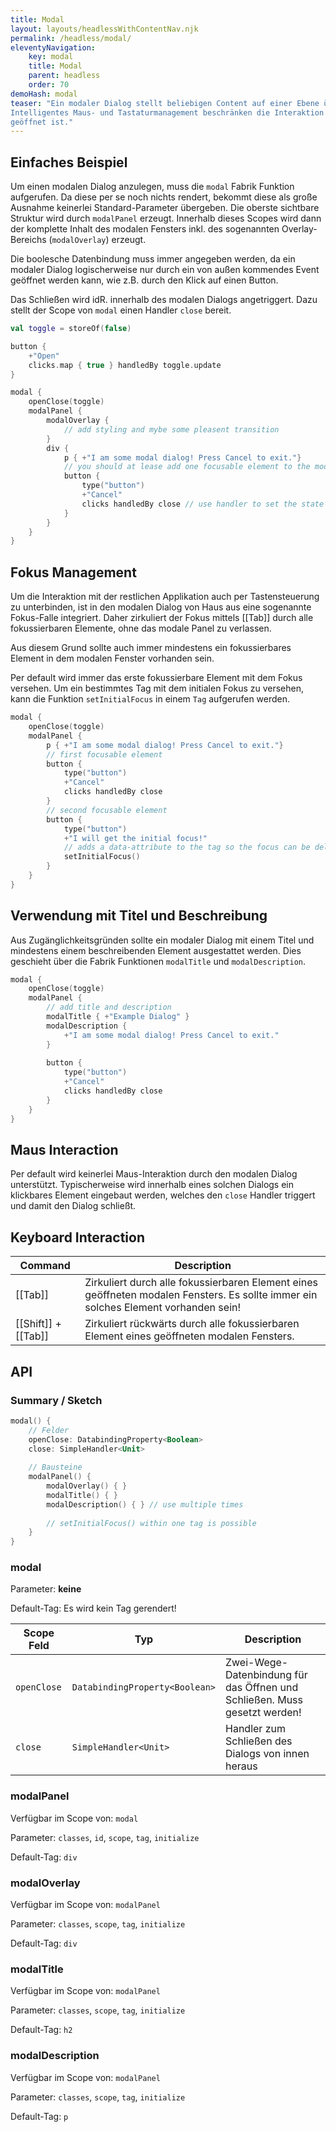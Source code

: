 ```yaml
---
title: Modal
layout: layouts/headlessWithContentNav.njk
permalink: /headless/modal/
eleventyNavigation:
    key: modal
    title: Modal
    parent: headless
    order: 70
demoHash: modal
teaser: "Ein modaler Dialog stellt beliebigen Content auf einer Ebene über der restlichen Applikation dar. 
Intelligentes Maus- und Tastaturmanagement beschränken die Interaktion dabei auf das modale Fenster, solange dieses
geöffnet ist."
---
```


## Einfaches Beispiel

Um einen modalen Dialog anzulegen, muss die `modal` Fabrik Funktion aufgerufen. Da diese per se noch nichts rendert,
bekommt diese als große Ausnahme keinerlei Standard-Parameter übergeben. Die oberste sichtbare Struktur wird durch
`modalPanel` erzeugt. Innerhalb dieses Scopes wird dann der komplette Inhalt des modalen Fensters inkl. des sogenannten
Overlay-Bereichs (`modalOverlay`) erzeugt.

Die boolesche Datenbindung muss immer angegeben werden, da ein modaler Dialog logischerweise nur durch ein von außen
kommendes Event geöffnet werden kann, wie z.B. durch den Klick auf einen Button.

Das Schließen wird idR. innerhalb des modalen Dialogs angetriggert. Dazu stellt der Scope von `modal` einen Handler
`close` bereit.

```kotlin
val toggle = storeOf(false)

button {
    +"Open"
    clicks.map { true } handledBy toggle.update
}

modal {
    openClose(toggle)
    modalPanel {
        modalOverlay {
            // add styling and mybe some pleasent transition
        }
        div {
            p { +"I am some modal dialog! Press Cancel to exit."}
            // you should at lease add one focusable element to the modal!
            button {
                type("button")
                +"Cancel"
                clicks handledBy close // use handler to set the state to `false`
            }
        }
    }
}
```

## Fokus Management

Um die Interaktion mit der restlichen Applikation auch per Tastensteuerung zu unterbinden, ist in den modalen Dialog
von Haus aus eine sogenannte Fokus-Falle integriert. Daher zirkuliert der Fokus mittels [[Tab]] durch alle
fokussierbaren Elemente, ohne das modale Panel zu verlassen.

Aus diesem Grund sollte auch immer mindestens ein fokussierbares Element in dem modalen Fenster vorhanden sein.

Per default wird immer das erste fokussierbare Element mit dem Fokus versehen. Um ein bestimmtes Tag mit dem initialen
Fokus zu versehen, kann die Funktion `setInitialFocus` in einem `Tag` aufgerufen werden. 

```kotlin
modal {
    openClose(toggle)
    modalPanel {
        p { +"I am some modal dialog! Press Cancel to exit."}
        // first focusable element
        button {
            type("button")
            +"Cancel"
            clicks handledBy close 
        }
        // second focusable element
        button {
            type("button")
            +"I will get the initial focus!"
            // adds a data-attribute to the tag so the focus can be delegated here
            setInitialFocus()
        }
    }
}
```

## Verwendung mit Titel und Beschreibung

Aus Zugänglichkeitsgründen sollte ein modaler Dialog mit einem Titel und mindestens einem beschreibenden Element
ausgestattet werden. Dies geschieht über die Fabrik Funktionen `modalTitle` und `modalDescription`.

```kotlin
modal {
    openClose(toggle)
    modalPanel {         
        // add title and description
        modalTitle { +"Example Dialog" }
        modalDescription { 
            +"I am some modal dialog! Press Cancel to exit."
        }
        
        button {
            type("button")
            +"Cancel"
            clicks handledBy close
        }
    }
}
```

## Maus Interaction

Per default wird keinerlei Maus-Interaktion durch den modalen Dialog unterstützt. Typischerweise wird innerhalb eines
solchen Dialogs ein klickbares Element eingebaut werden, welches den `close` Handler triggert und damit den Dialog
schließt.

## Keyboard Interaction

| Command               | Description                                                                                                                         |
|-----------------------|-------------------------------------------------------------------------------------------------------------------------------------|
| [[Tab]]               | Zirkuliert durch alle fokussierbaren Element eines geöffneten modalen Fensters. Es sollte immer ein solches Element vorhanden sein! |
| [[Shift]] + [[Tab]]   | Zirkuliert rückwärts durch alle fokussierbaren Element eines geöffneten modalen Fensters.                                           |

## API

### Summary / Sketch
```kotlin
modal() {
    // Felder
    openClose: DatabindingProperty<Boolean>
    close: SimpleHandler<Unit>
    
    // Bausteine
    modalPanel() {
        modalOverlay() { }
        modalTitle() { }
        modalDescription() { } // use multiple times
        
        // setInitialFocus() within one tag is possible
    }
}
```

### modal

Parameter: **keine**

Default-Tag: Es wird kein Tag gerendert!

| Scope Feld  | Typ                            | Description                                                               |
|-------------|--------------------------------|---------------------------------------------------------------------------|
| `openClose` | `DatabindingProperty<Boolean>` | Zwei-Wege-Datenbindung für das Öffnen und Schließen. Muss gesetzt werden! |
| `close`     | `SimpleHandler<Unit>`          | Handler zum Schließen des Dialogs von innen heraus                        |


### modalPanel

Verfügbar im Scope von: `modal`

Parameter: `classes`, `id`, `scope`, `tag`, `initialize`

Default-Tag: `div`

### modalOverlay

Verfügbar im Scope von: `modalPanel`

Parameter: `classes`, `scope`, `tag`, `initialize`

Default-Tag: `div`

### modalTitle

Verfügbar im Scope von: `modalPanel`

Parameter: `classes`, `scope`, `tag`, `initialize`

Default-Tag: `h2`

### modalDescription

Verfügbar im Scope von: `modalPanel`

Parameter: `classes`, `scope`, `tag`, `initialize`

Default-Tag: `p`
